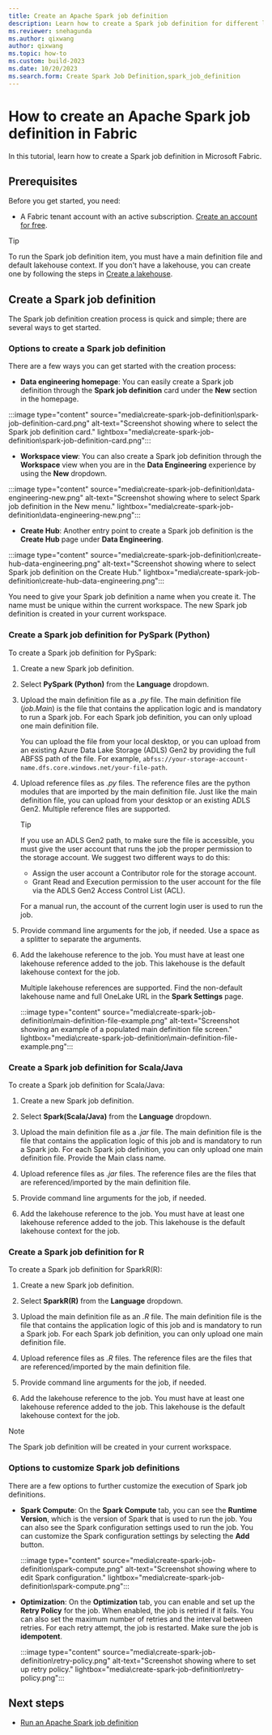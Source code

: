 ```yaml
---
title: Create an Apache Spark job definition
description: Learn how to create a Spark job definition for different languages from the Data Engineering homepage, the Workspace view, or the Create hub.
ms.reviewer: snehagunda
ms.author: qixwang
author: qixwang
ms.topic: how-to
ms.custom: build-2023
ms.date: 10/20/2023
ms.search.form: Create Spark Job Definition,spark_job_definition
---
```


# How to create an Apache Spark job definition in Fabric

In this tutorial, learn how to create a Spark job definition in Microsoft Fabric.

## Prerequisites

Before you get started, you need:

- A Fabric tenant account with an active subscription. [Create an account for free](../get-started/fabric-trial.md).

> [!TIP]
> To run the Spark job definition item, you must have a main definition file and default lakehouse context. If you don't have a lakehouse, you can create one by following the steps in [Create a lakehouse](../data-engineering/create-lakehouse.md).

## Create a Spark job definition

The Spark job definition creation process is quick and simple; there are several ways to get started.

### Options to create a Spark job definition

There are a few ways you can get started with the creation process:

- **Data engineering homepage**: You can easily create a Spark job definition through the **Spark job definition** card under the **New** section in the homepage.

:::image type="content" source="media\create-spark-job-definition\spark-job-definition-card.png" alt-text="Screenshot showing where to select the Spark job definition card." lightbox="media\create-spark-job-definition\spark-job-definition-card.png":::

- **Workspace view**: You can also create a Spark job definition through the **Workspace** view when you are in the **Data Engineering** experience by using the **New** dropdown.

:::image type="content" source="media\create-spark-job-definition\data-engineering-new.png" alt-text="Screenshot showing where to select Spark job definition in the New menu." lightbox="media\create-spark-job-definition\data-engineering-new.png":::

- **Create Hub**: Another entry point to create a Spark job definition is the **Create Hub** page under **Data Engineering**.

:::image type="content" source="media\create-spark-job-definition\create-hub-data-engineering.png" alt-text="Screenshot showing where to select Spark job definition on the Create Hub." lightbox="media\create-spark-job-definition\create-hub-data-engineering.png":::

You need to give your Spark job definition a name when you create it. The name must be unique within the current workspace. The new Spark job definition is created in your current workspace.

### Create a Spark job definition for PySpark (Python)

To create a Spark job definition for PySpark:

1. Create a new Spark job definition.

1. Select **PySpark (Python)** from the **Language** dropdown.

1. Upload the main definition file as a *.py* file. The main definition file (*job.Main*) is the file that contains the application logic and is mandatory to run a Spark job. For each Spark job definition, you can only upload one main definition file.

   You can upload the file from your local desktop, or you can upload from an existing Azure Data Lake Storage (ADLS) Gen2 by providing the full ABFSS path of the file. For example, `abfss://your-storage-account-name.dfs.core.windows.net/your-file-path`.

1. Upload reference files as *.py* files. The reference files are the python modules that are imported by the main definition file. Just like the main definition file, you can upload from your desktop or an existing ADLS Gen2. Multiple reference files are supported.

   > [!TIP]
   > If you use an ADLS Gen2 path, to make sure the file is accessible, you must give the user account that runs the job the proper permission to the storage account. We suggest two different ways to do this:
   >
   >- Assign the user account a Contributor role for the storage account.
   >- Grant Read and Execution permission to the user account for the file via the ADLS Gen2 Access Control List (ACL).
   >  
   > For a manual run, the account of the current login user is used to run the job.

1. Provide command line arguments for the job, if needed. Use a space as a splitter to separate the arguments.

1. Add the lakehouse reference to the job. You must have at least one lakehouse reference added to the job. This lakehouse is the default lakehouse context for the job.

   Multiple lakehouse references are supported. Find the non-default lakehouse name and full OneLake URL in the **Spark Settings** page.

   :::image type="content" source="media\create-spark-job-definition\main-definition-file-example.png" alt-text="Screenshot showing an example of a populated main definition file screen." lightbox="media\create-spark-job-definition\main-definition-file-example.png":::

### Create a Spark job definition for Scala/Java

To create a Spark job definition for Scala/Java:

1. Create a new Spark job definition.

1. Select **Spark(Scala/Java)** from the **Language** dropdown.

1. Upload the main definition file as a *.jar* file. The main definition file is the file that contains the application logic of this job and is mandatory to run a Spark job. For each Spark job definition, you can only upload one main definition file. Provide the Main class name.

1. Upload reference files as *.jar* files. The reference files are the files that are referenced/imported by the main definition file.

1. Provide command line arguments for the job, if needed.

1. Add the lakehouse reference to the job. You must have at least one lakehouse reference added to the job. This lakehouse is the default lakehouse context for the job.

### Create a Spark job definition for R

To create a Spark job definition for SparkR(R):

1. Create a new Spark job definition.

1. Select **SparkR(R)** from the **Language** dropdown.

1. Upload the main definition file as an *.R* file. The main definition file is the file that contains the application logic of this job and is mandatory to run a Spark job. For each Spark job definition, you can only upload one main definition file.

1. Upload reference files as *.R* files. The reference files are the files that are referenced/imported by the main definition file.

1. Provide command line arguments for the job, if needed.

1. Add the lakehouse reference to the job. You must have at least one lakehouse reference added to the job. This lakehouse is the default lakehouse context for the job.

> [!NOTE]
> The Spark job definition will be created in your current workspace.

### Options to customize Spark job definitions

There are a few options to further customize the execution of Spark job definitions.

- **Spark Compute**: On the **Spark Compute** tab, you can see the **Runtime Version**, which is the version of Spark that is used to run the job. You can also see the Spark configuration settings used to run the job. You can customize the Spark configuration settings by selecting the **Add** button.

   :::image type="content" source="media\create-spark-job-definition\spark-compute.png" alt-text="Screenshot showing where to edit Spark configuration." lightbox="media\create-spark-job-definition\spark-compute.png":::

- **Optimization**: On the **Optimization** tab, you can enable and set up the **Retry Policy** for the job. When enabled, the job is retried if it fails. You can also set the maximum number of retries and the interval between retries. For each retry attempt, the job is restarted. Make sure the job is **idempotent**.

   :::image type="content" source="media\create-spark-job-definition\retry-policy.png" alt-text="Screenshot showing where to set up retry policy." lightbox="media\create-spark-job-definition\retry-policy.png":::

## Next steps

- [Run an Apache Spark job definition](run-spark-job-definition.md)
